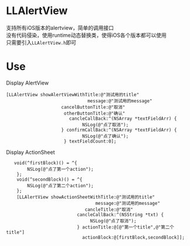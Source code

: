 # LLAlertView
支持所有iOS版本的alertview，简单的调用接口<br>
没有代码侵染，使用runtime动态替换类，使得iOS各个版本都可以使用<br>
只需要引入<code>LLAlertView.h</code>即可

# Use
<b1>Display AlertView</b1>
<pre><code>[LLAlertView showAlertViewWithTitle:@"测试用的title"
                               message:@"测试用的message"
                     cancelButtonTitle:@"取消"
                      otherButtonTitle:@"确认"
                        cancleCallBack:^(NSArray<UITextField *> *textFieldArr) {
                             NSLog(@"点了取消");
                     } confirmCallBack:^(NSArray<UITextField *> *textFieldArr) {
                             NSLog(@"点了确认");
                      } textFieldCount:0];</pre></code>

<b1>Display ActionSheet</b1>
<pre><code>   void(^firstBlock)() = ^{
        NSLog(@"点了第一个action");
    };
    void(^secondBlock)() = ^{
        NSLog(@"点了第二个action");
    };
    [LLAlertView showActionSheetWithTitle:@"测试用的title"
                                  message:@"测试用的message"
                              cancleTitle:@"取消"
                           cancleCallBack:^(NSString *txt) {
                                NSLog(@"点了取消");
                           } actionTitle:@[@"第一个title",@"第二个title"]
                             actionBlock:@[firstBlock,secondBlock]];</pre></code>
